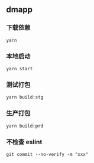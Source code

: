 ## dmapp

### 下载依赖

```
yarn
```

### 本地启动

```
yarn start
```

### 测试打包

```
yarn build:stg
```

### 生产打包

```
yarn build:prd
```

### 不检查 eslint

```
git commit --no-verify -m "xxx"
```
